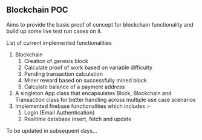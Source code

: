 Blockchain POC
-
Aims to provide the basic proof of concept for blockchain functionality and build up some live test run cases on it.

List of current implemented functionalities
1. Blockchain
    1. Creation of genesis block
    2. Calculate proof of work based on variable difficulty
    3. Pending transaction calculation
    4. Miner reward based on successfully mined block
    5. Calculate balance of a payment address
2. A singleton App class that encapsulates Block, Blockchain and Transaction class for better handling across multiple use case scenarios
3. Implemented firebase functionalities which includes :-
    1. Login (Email Authentication)
    2. Realtime database insert, fetch and update

To be updated in subsequent days...